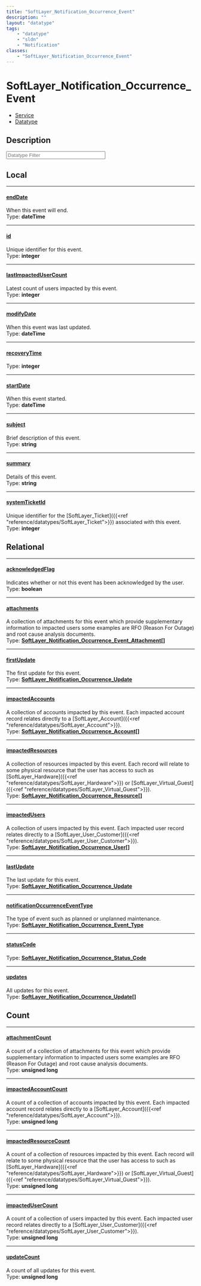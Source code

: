 ```yaml
---
title: "SoftLayer_Notification_Occurrence_Event"
description: ""
layout: "datatype"
tags:
    - "datatype"
    - "sldn"
    - "Notification"
classes:
    - "SoftLayer_Notification_Occurrence_Event"
---
```


# SoftLayer_Notification_Occurrence_Event
<div id='service-datatype'>
    <ul id='sldn-reference-tabs'>
    <li id='service'> <a href='/reference/services/SoftLayer_Notification_Occurrence_Event' >Service</a></li>    <li id='datatype'> <a href='/reference/datatypes/SoftLayer_Notification_Occurrence_Event' >Datatype</a></li>
    </ul>
</div>

## Description 






<!-- Filer BEGIN -->
<div class="view-filters">
        <div class="clearfix">
            <div class="search-input-box">
                <input placeholder="Datatype Filter" onkeyup="titleSearch(inputId='prop-input', divId='properties', elementClass='prop-row')" 
                    type="text" id="prop-input" value="" size="30" maxlength="128" class="form-text">
            </div>
        </div>
</div>
<!-- Filer END -->

<div id="properties" class="content">
<div id="localProperties" class="prop-content" >

## Local
<div class="prop-row">

-----
[endDate]: #enddate
#### [endDate]
When this event will end.  
<span class="type-label">Type: </span>**dateTime**


</div>
<div class="prop-row">

-----
[id]: #id
#### [id]
Unique identifier for this event.  
<span class="type-label">Type: </span>**integer**


</div>
<div class="prop-row">

-----
[lastImpactedUserCount]: #lastimpactedusercount
#### [lastImpactedUserCount]
Latest count of users impacted by this event.  
<span class="type-label">Type: </span>**integer**


</div>
<div class="prop-row">

-----
[modifyDate]: #modifydate
#### [modifyDate]
When this event was last updated.  
<span class="type-label">Type: </span>**dateTime**


</div>
<div class="prop-row">

-----
[recoveryTime]: #recoverytime
#### [recoveryTime]
  
<span class="type-label">Type: </span>**integer**


</div>
<div class="prop-row">

-----
[startDate]: #startdate
#### [startDate]
When this event started.  
<span class="type-label">Type: </span>**dateTime**


</div>
<div class="prop-row">

-----
[subject]: #subject
#### [subject]
Brief description of this event.  
<span class="type-label">Type: </span>**string**


</div>
<div class="prop-row">

-----
[summary]: #summary
#### [summary]
Details of this event.  
<span class="type-label">Type: </span>**string**


</div>
<div class="prop-row">

-----
[systemTicketId]: #systemticketid
#### [systemTicketId]
Unique identifier for the [SoftLayer_Ticket]({{<ref "reference/datatypes/SoftLayer_Ticket">}}) associated with this event.  
<span class="type-label">Type: </span>**integer**


</div>
</div>
<!-- LOCAL PROPERTY END -->

<div id="relationalProperties"  class="prop-content" >

## Relational
<div class="prop-row">

-----
[acknowledgedFlag]: #acknowledgedflag
#### [acknowledgedFlag]
Indicates whether or not this event has been acknowledged by the user.  
<span class="type-label">Type: </span>**boolean**


</div>
<div class="prop-row">

-----
[attachments]: #attachments
#### [attachments]
A collection of attachments for this event which provide supplementary information to impacted users some examples are RFO (Reason For Outage) and root cause analysis documents.  
<span class="type-label">Type: </span>**<a href='/reference/datatypes/SoftLayer_Notification_Occurrence_Event_Attachment'>SoftLayer_Notification_Occurrence_Event_Attachment[] </a>**


</div>
<div class="prop-row">

-----
[firstUpdate]: #firstupdate
#### [firstUpdate]
The first update for this event.  
<span class="type-label">Type: </span>**<a href='/reference/datatypes/SoftLayer_Notification_Occurrence_Update'>SoftLayer_Notification_Occurrence_Update </a>**


</div>
<div class="prop-row">

-----
[impactedAccounts]: #impactedaccounts
#### [impactedAccounts]
A collection of accounts impacted by this event. Each impacted account record relates directly to a [SoftLayer_Account]({{<ref "reference/datatypes/SoftLayer_Account">}}).  
<span class="type-label">Type: </span>**<a href='/reference/datatypes/SoftLayer_Notification_Occurrence_Account'>SoftLayer_Notification_Occurrence_Account[] </a>**


</div>
<div class="prop-row">

-----
[impactedResources]: #impactedresources
#### [impactedResources]
A collection of resources impacted by this event. Each record will relate to some physical resource that the user has access to such as [SoftLayer_Hardware]({{<ref "reference/datatypes/SoftLayer_Hardware">}}) or [SoftLayer_Virtual_Guest]({{<ref "reference/datatypes/SoftLayer_Virtual_Guest">}}).  
<span class="type-label">Type: </span>**<a href='/reference/datatypes/SoftLayer_Notification_Occurrence_Resource'>SoftLayer_Notification_Occurrence_Resource[] </a>**


</div>
<div class="prop-row">

-----
[impactedUsers]: #impactedusers
#### [impactedUsers]
A collection of users impacted by this event. Each impacted user record relates directly to a [SoftLayer_User_Customer]({{<ref "reference/datatypes/SoftLayer_User_Customer">}}).  
<span class="type-label">Type: </span>**<a href='/reference/datatypes/SoftLayer_Notification_Occurrence_User'>SoftLayer_Notification_Occurrence_User[] </a>**


</div>
<div class="prop-row">

-----
[lastUpdate]: #lastupdate
#### [lastUpdate]
The last update for this event.  
<span class="type-label">Type: </span>**<a href='/reference/datatypes/SoftLayer_Notification_Occurrence_Update'>SoftLayer_Notification_Occurrence_Update </a>**


</div>
<div class="prop-row">

-----
[notificationOccurrenceEventType]: #notificationoccurrenceeventtype
#### [notificationOccurrenceEventType]
The type of event such as planned or unplanned maintenance.  
<span class="type-label">Type: </span>**<a href='/reference/datatypes/SoftLayer_Notification_Occurrence_Event_Type'>SoftLayer_Notification_Occurrence_Event_Type </a>**


</div>
<div class="prop-row">

-----
[statusCode]: #statuscode
#### [statusCode]
  
<span class="type-label">Type: </span>**<a href='/reference/datatypes/SoftLayer_Notification_Occurrence_Status_Code'>SoftLayer_Notification_Occurrence_Status_Code </a>**


</div>
<div class="prop-row">

-----
[updates]: #updates
#### [updates]
All updates for this event.  
<span class="type-label">Type: </span>**<a href='/reference/datatypes/SoftLayer_Notification_Occurrence_Update'>SoftLayer_Notification_Occurrence_Update[] </a>**


</div>

## Count
<div class="prop-row">

-----
[attachmentCount]: #attachmentcount
#### [attachmentCount]
A count of a collection of attachments for this event which provide supplementary information to impacted users some examples are RFO (Reason For Outage) and root cause analysis documents.   
<span class="type-label">Type: </span>**unsigned long**


</div>
<div class="prop-row">

-----
[impactedAccountCount]: #impactedaccountcount
#### [impactedAccountCount]
A count of a collection of accounts impacted by this event. Each impacted account record relates directly to a [SoftLayer_Account]({{<ref "reference/datatypes/SoftLayer_Account">}}).   
<span class="type-label">Type: </span>**unsigned long**


</div>
<div class="prop-row">

-----
[impactedResourceCount]: #impactedresourcecount
#### [impactedResourceCount]
A count of a collection of resources impacted by this event. Each record will relate to some physical resource that the user has access to such as [SoftLayer_Hardware]({{<ref "reference/datatypes/SoftLayer_Hardware">}}) or [SoftLayer_Virtual_Guest]({{<ref "reference/datatypes/SoftLayer_Virtual_Guest">}}).   
<span class="type-label">Type: </span>**unsigned long**


</div>
<div class="prop-row">

-----
[impactedUserCount]: #impactedusercount
#### [impactedUserCount]
A count of a collection of users impacted by this event. Each impacted user record relates directly to a [SoftLayer_User_Customer]({{<ref "reference/datatypes/SoftLayer_User_Customer">}}).   
<span class="type-label">Type: </span>**unsigned long**


</div>
<div class="prop-row">

-----
[updateCount]: #updatecount
#### [updateCount]
A count of all updates for this event.   
<span class="type-label">Type: </span>**unsigned long**


</div>
</div>


